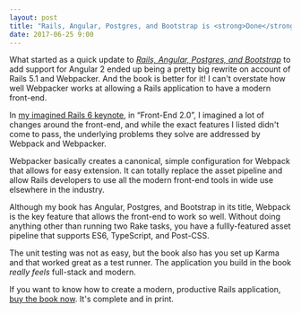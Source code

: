 ```yaml
---
layout: post
title: "Rails, Angular, Postgres, and Bootstrap is <strong>Done</strong> and <strong>in Print</strong>!"
date: 2017-06-25 9:00
---
```


What started as a quick update to [_Rails, Angular, Postgres, and Bootstrap_][book] to add support for Angular 2 ended up being a pretty
big rewrite on account of Rails 5.1 and Webpacker.  And the book is better for it!  I can't overstate how well Webpacker works
at allowing a Rails application to have a modern front-end.

In [my imagined Rails 6 keynote][rails6], in “Front-End 2.0”, I imagined a lot of changes around the front-end, and while the
exact features I listed didn't come to pass, the underlying problems they solve are addressed by Webpack and Webpacker.

Webpacker basically creates a canonical, simple configuration for Webpack that allows for easy extension.  It can totally
replace the asset pipeline and allow Rails developers to use all the modern front-end tools in wide use elsewhere in the
industry.

Although my book has Angular, Postgres, and Bootstrap in its title, Webpack is the key feature that allows the front-end to work
so well.  Without doing anything other than running two Rake tasks, you have a fullly-featured asset pipeline that supports ES6, TypeScript, and Post-CSS.

The unit testing was not as easy, but the book also has you set up Karma and that worked great as a test runner.  The
application you build in the book *really feels* full-stack and modern.

If you want to know how to create a modern, productive Rails application, [buy the book now][book].  It's complete and in print.

[rails6]: http://naildrivin5.com/blog/2016/05/17/announcing-rails-6-an-imagined-roadmap.html
[book]: https://pragprog.com/book/dcbang2/rails-angular-postgres-and-bootstrap-second-edition
